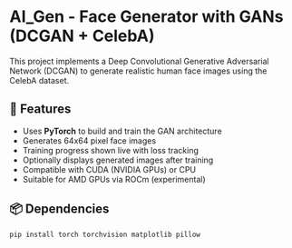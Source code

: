 # AI_Gen - Face Generator with GANs (DCGAN + CelebA)

This project implements a Deep Convolutional Generative Adversarial Network (DCGAN) to generate realistic human face images using the CelebA dataset.

## 🚀 Features

- Uses **PyTorch** to build and train the GAN architecture
- Generates 64x64 pixel face images
- Training progress shown live with loss tracking
- Optionally displays generated images after training
- Compatible with CUDA (NVIDIA GPUs) or CPU
- Suitable for AMD GPUs via ROCm (experimental)


## 📦 Dependencies

```bash
pip install torch torchvision matplotlib pillow
